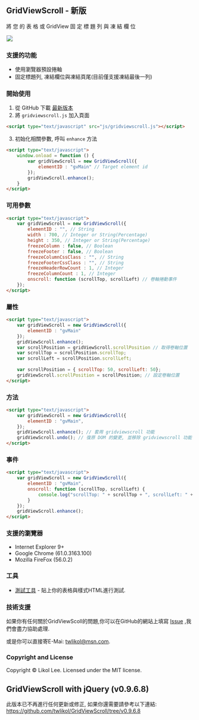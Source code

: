 ﻿## GridViewScroll - 新版
將 您 的 表 格 或 GridView 固 定 標 題 列 與 凍 結 欄 位

<img border="0" border="0" style="border:1px solid #EFEFEF;" src="http://gridviewscroll.aspcity.idv.tw/images/gridviewscrollv2_git.gif?2017110802">

### 支援的功能
* 使用瀏覽器預設捲軸
* 固定標題列, 凍結欄位與凍結頁尾(目前僅支援凍結最後一列)

### 開始使用
1. 從 GitHub 下載 [最新版本](https://github.com/twlikol/GridViewScroll/archive/master.zip)
2. 將 `gridviewscroll.js` 加入頁面
```html
<script type="text/javascript" src="js/gridviewscroll.js"></script>
  ``` 
3. 初始化相關參數, 呼叫 `enhance` 方法
```html
<script type="text/javascript">
    window.onload = function () {
        var gridViewScroll = new GridViewScroll({
            elementID : "gvMain" // Target element id
        });
        gridViewScroll.enhance();
    }
</script>
```

### 可用參數
```html
<script type="text/javascript">
    var gridViewScroll = new GridViewScroll({
        elementID : "", // String
        width : 700, // Integer or String(Percentage)
        height : 350, // Integer or String(Percentage)
        freezeColumn : false, // Boolean
        freezeFooter : false, // Boolean
        freezeColumnCssClass : "", // String
        freezeFooterCssClass : "", // String
        freezeHeaderRowCount : 1, // Integer
        freezeColumnCount : 1, // Integer
        onscroll: function (scrollTop, scrollLeft) // 卷軸捲動事件
    });
</script>
```
### 屬性
```html
<script type="text/javascript">
    var gridViewScroll = new GridViewScroll({
        elementID : "gvMain"
    });
    gridViewScroll.enhance();
    var scrollPosition = gridViewScroll.scrollPosition // 取得卷軸位置
    var scrollTop = scrollPosition.scrollTop;
    var scrollLeft = scrollPosition.scrollLeft;
  
    var scrollPosition = { scrollTop: 50, scrollLeft: 50};
    gridViewScroll.scrollPosition = scrollPosition; // 設定卷軸位置
</script>
```

### 方法
```html
<script type="text/javascript">
    var gridViewScroll = new GridViewScroll({
        elementID : "gvMain",
    });
    gridViewScroll.enhance(); // 套用 gridviewscroll 功能
    gridViewScroll.undo(); // 復原 DOM 的變更, 並移除 gridviewscroll 功能
</script>
```

### 事件
```html
<script type="text/javascript">
    var gridViewScroll = new GridViewScroll({
        elementID : "gvMain",
        onscroll: function (scrollTop, scrollLeft) {
            console.log("scrollTop: " + scrollTop + ", scrollLeft: " + scrollLeft);
        }
    });
    gridViewScroll.enhance();
</script>
```

### 支援的瀏覽器
* Internet Explorer 9+
* Google Chrome (61.0.3163.100)
* Mozilla FireFox (56.0.2)

### 工具
* [測試工具](http://gridviewscroll.aspcity.idv.tw/v2/testingtool.aspx) - 貼上你的表格與樣式HTML進行測試.

### 技術支援
如果你有任何關於GridViewScoll的問題,你可以在GitHub的網站上填寫 [Issue](https://github.com/twlikol/GridViewScroll/issues/new) ,我們會盡力協助處理.

或是你可以直接寄E-Mai: [twlikol@msn.com](mailto:twlikol@msn.com).

### Copyright and License
Copyright © Likol Lee. Licensed under the MIT license.

## GridViewScroll with jQuery (v0.9.6.8)
此版本已不再進行任何更新或修正, 如果你還需要請參考以下連結:
https://github.com/twlikol/GridViewScroll/tree/v0.9.6.8
